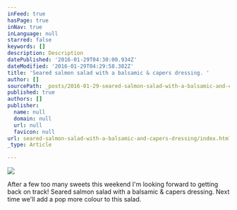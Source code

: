 ```yaml
---
inFeed: true
hasPage: true
inNav: true
inLanguage: null
starred: false
keywords: []
description: Description
datePublished: '2016-01-29T04:30:00.934Z'
dateModified: '2016-01-29T04:29:58.382Z'
title: 'Seared salmon salad with a balsamic & capers dressing. '
author: []
sourcePath: _posts/2016-01-29-seared-salmon-salad-with-a-balsamic-and-capers-dressing.md
published: true
authors: []
publisher:
  name: null
  domain: null
  url: null
  favicon: null
url: seared-salmon-salad-with-a-balsamic-and-capers-dressing/index.html
_type: Article

---
```

![](https://s3-us-west-2.amazonaws.com/the-grid-img/p/3e8595d819ac624ac90a9d36da80c0fe1505687b.jpg)

After a few too many sweets this weekend I'm looking forward to getting back on track! Seared salmon salad with a balsamic & capers dressing. Next time we'll add a pop more colour to this salad.